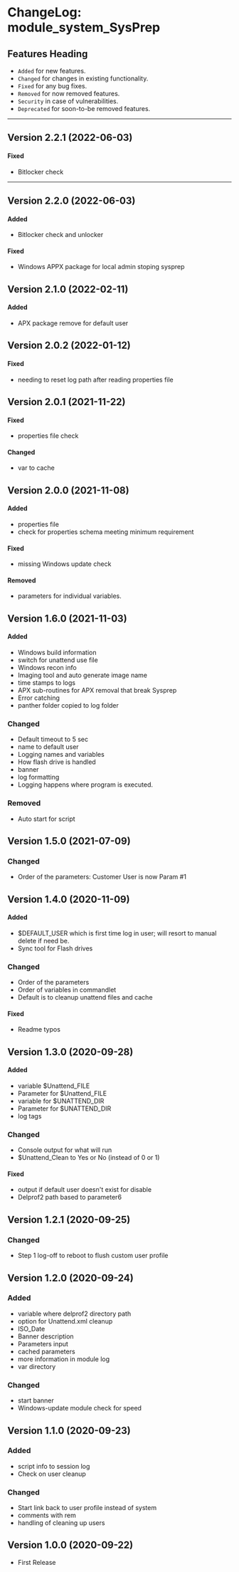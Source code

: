 # ChangeLog: module_system_SysPrep


## Features Heading
- `Added` for new features.
- `Changed` for changes in existing functionality.
- `Fixed` for any bug fixes.
- `Removed` for now removed features.
- `Security` in case of vulnerabilities.
- `Deprecated` for soon-to-be removed features.

[//]: # (Copy paste pallette)
[//]: # (#### Added)
[//]: # (#### Changed)
[//]: # (#### Fixed)
[//]: # (#### Removed)
[//]: # (#### Security)
[//]: # (#### Deprecated)

---

## Version 2.2.1 (2022-06-03)
#### Fixed
- Bitlocker check

---


## Version 2.2.0 (2022-06-03)
#### Added
- Bitlocker check and unlocker

#### Fixed
- Windows APPX package for local admin stoping sysprep


## Version 2.1.0 (2022-02-11)
#### Added
- APX package remove for default user


## Version 2.0.2 (2022-01-12)
#### Fixed
- needing to reset log path after reading properties file


## Version 2.0.1 (2021-11-22)
#### Fixed
- properties file check

#### Changed
- var to cache


## Version 2.0.0 (2021-11-08)
#### Added
- properties file
- check for properties schema meeting minimum requirement

#### Fixed
- missing Windows update check

#### Removed
- parameters for individual variables.


## Version 1.6.0 (2021-11-03)
#### Added
- Windows build information
- switch for unattend use file
- Windows recon info
- Imaging tool and auto generate image name
- time stamps to logs
- APX sub-routines for APX removal that break Sysprep
- Error catching
- panther folder copied to log folder

### Changed
- Default timeout to 5 sec 
- name to default user
- Logging names and variables
- How flash drive is handled
- banner
- log formatting
- Logging happens where program is executed.

### Removed
- Auto start for script

## Version 1.5.0 (2021-07-09)
### Changed
- Order of the parameters: Customer User is now Param #1

## Version 1.4.0 (2020-11-09)
#### Added
- $DEFAULT_USER which is first time log in user; will resort to manual delete if need be.
- Sync tool for Flash drives

### Changed
- Order of the parameters
- Order of variables in commandlet
- Default is to cleanup unattend files and cache

#### Fixed
- Readme typos


## Version 1.3.0 (2020-09-28)
#### Added
- variable $Unattend_FILE
- Parameter for $Unattend_FILE
- variable for $UNATTEND_DIR
- Parameter for $UNATTEND_DIR
- log tags

### Changed
- Console output for what will run
- $Unattend_Clean to Yes or No (instead of 0 or 1)

#### Fixed
- output if default user doesn't exist for disable
- Delprof2 path based to parameter6

## Version 1.2.1 (2020-09-25)
### Changed
- Step 1 log-off to reboot to flush custom user profile


## Version 1.2.0 (2020-09-24)
### Added
- variable where delprof2 directory path
- option for Unattend.xml cleanup 
- ISO_Date
- Banner description
- Parameters input
- cached parameters
- more information in module log
- var directory

### Changed
- start banner 
- Windows-update module check for speed


## Version 1.1.0 (2020-09-23)
### Added
- script info to session log
- Check on user cleanup

### Changed
- Start link back to user profile instead of system
- comments with rem
- handling of cleaning up users


## Version 1.0.0 (2020-09-22)
- First Release